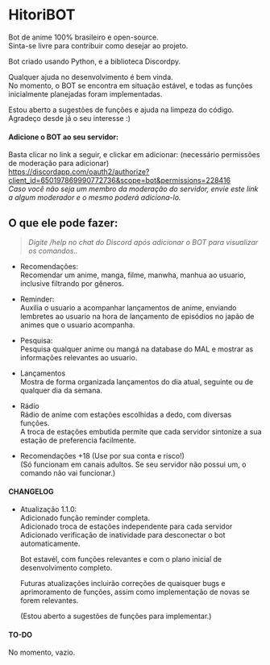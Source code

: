 # HitoriBOT

Bot de anime 100% brasileiro e open-source.  
Sinta-se livre para contribuir como desejar ao projeto.

Bot criado usando Python, e a biblioteca Discordpy.

Qualquer ajuda no desenvolvimento é bem vinda.  
 No momento, o BOT se encontra em situação estável, e todas as funções
inicialmente planejadas foram implementadas.

Estou aberto a sugestões de funções e ajuda na limpeza do código.  
Agradeço desde já o seu interesse :)

#### Adicione o BOT ao seu servidor:

Basta clicar no link a seguir, e clickar em adicionar: (necessário permissões de moderação para adicionar)  
<https://discordapp.com/oauth2/authorize?client_id=650197869990772736&scope=bot&permissions=228416>  
*Caso você não seja um membro da moderação do servidor, envie este link a algum moderador e o mesmo poderá adiciona-lo.*


## O que ele pode fazer:

> *Digite /help no chat do Discord após adicionar o BOT para visualizar os comandos..*


* Recomendações:  
Recomendar um anime, manga, filme, manwha, manhua ao usuario, inclusive filtrando por gêneros.


* Reminder:  
Auxilia o usuario a acompanhar lançamentos de anime, enviando lembretes ao usuario na hora de lançamento de episódios no japão
de animes que o usuario acompanha.


* Pesquisa:  
Pesquisa qualquer anime ou mangá na database do MAL e mostrar as informações relevantes ao usuario.


* Lançamentos  
Mostra de forma organizada lançamentos do dia atual, seguinte ou de qualquer dia da semana.


* Rádio  
Rádio de anime com estações escolhidas a dedo, com diversas funções.  
A troca de estações embutida permite que cada servidor sintonize a sua estação de preferencia facilmente.


* Recomendações +18 (Use por sua conta e risco!)  
  (Só funcionam em canais adultos. Se seu servidor não possui um, o comando não vai funcionar.)

#### CHANGELOG

* Atualização 1.1.0:  
  Adicionado função reminder completa.  
  Adicionado troca de estações independente para cada servidor  
  Adicionado verificação de inatividade para desconectar o bot automaticamente.  
  
  
  Bot estavél, com funções relevantes e com o plano inicial de desenvolvimento completo.
  
  Futuras atualizações incluirão correções de quaisquer bugs e aprimoramento de funções, assim como implementação de novas
  se forem relevantes.
  
  (Estou aberto a sugestões de funções para implementar.)

#### TO-DO
  No momento, vazio.
